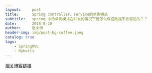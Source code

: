 ```yaml
---
layout:     post
title:      Spring controller、service的单例模式
subtitle:   spring 中的单例模式在并发的情况下是怎么保证数据不会混乱的？？
date:       2018-8-20
author:     赵小恒
header-img: img/post-bg-coffee.jpeg
catalog: true
tags:
    - SpringMVC
    - Mybatis
---
```


[相关博客链接](https://blog.csdn.net/zhangweijie_cn/article/details/70212630)




 




















